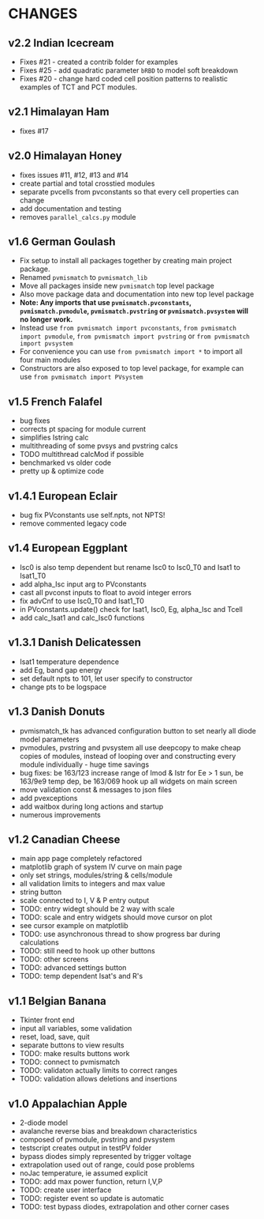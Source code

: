 CHANGES
=======

v2.2 Indian Icecream
--------------------
* Fixes #21 - created a contrib folder for examples
* Fixes #25 - add quadratic parameter `bRBD` to model soft breakdown
* Fixes #20 - change hard coded cell position patterns to realistic examples of
TCT and PCT modules.

v2.1 Himalayan Ham
------------------
* fixes #17

v2.0 Himalayan Honey
--------------------
* fixes issues #11, #12, #13 and #14
* create partial and total crosstied modules
* separate pvcells from pvconstants so that every cell properties can change
* add documentation and testing
* removes `parallel_calcs.py` module

v1.6 German Goulash
-------------------
* Fix setup to install all packages together by creating main project package.
* Renamed `pvmismatch` to `pvmismatch_lib`
* Move all packages inside new `pvmismatch` top level package
* Also move package data and documentation into new top level package
* **Note: Any imports that use `pvmismatch.pvconstants`, `pvmismatch.pvmodule`,
`pvmismatch.pvstring` or `pvmismatch.pvsystem` will no longer work.**
* Instead use `from pvmismatch import pvconstants`, `from pvmismatch import
pvmodule`, `from pvmismatch import pvstring` or `from pvmismatch import
pvsystem`
* For convenience you can use `from pvmismatch import *` to import all four
main modules
* Constructors are also exposed to top level package, for example can use
  `from pvmismatch import PVsystem`

v1.5 French Falafel
-------------------
* bug fixes
* corrects pt spacing for module current
* simplifies Istring calc
* multithreading of some pvsys and pvstring calcs
* TODO multithread calcMod if possible
* benchmarked vs older code
* pretty up & optimize code

v1.4.1 European Eclair
----------------------
* bug fix PVconstants use self.npts, not NPTS!
* remove commented legacy code

v1.4 European Eggplant
----------------------
* Isc0 is also temp dependent but rename Isc0 to Isc0_T0
and Isat1 to Isat1_T0
* add alpha_Isc input arg to PVconstants
* cast all pvconst inputs to float to avoid integer errors
* fix advCnf to use Isc0_T0 and Isat1_T0
* in PVconstants.update() check for Isat1, Isc0, Eg,
alpha_Isc and Tcell
* add calc_Isat1 and calc_Isc0 functions

v1.3.1 Danish Delicatessen
--------------------------
* Isat1 temperature dependence
* add Eg, band gap energy
* set default npts to 101, let user specify to constructor
* change pts to be logspace

v1.3 Danish Donuts
------------------
* pvmismatch_tk has advanced configuration button to set nearly all
diode model parameters
* pvmodules, pvstring and pvsystem all use deepcopy to make cheap copies
of modules, instead of looping over and constructing every module
individually - huge time savings
* bug fixes: be 163/123 increase range of Imod & Istr for Ee > 1 sun, be
163/9e9 temp dep, be 163/069 hook up all widgets on main screen
* move validation const & messages to json files
* add pvexceptions
* add waitbox during long actions and startup
* numerous improvements

v1.2 Canadian Cheese
--------------------
* main app page completely refactored
* matplotlib graph of system IV curve on main page
* only set strings, modules/string & cells/module
* all validation limits to integers and max value
* string button
* scale connected to I, V & P entry output
* TODO: entry widegt should be 2 way with scale
* TODO: scale and entry widgets should move cursor on plot
*	see cursor example on matplotlib
* TODO: use asynchronous thread to show progress bar during calculations
* TODO: still need to hook up other buttons
* TODO: other screens
* TODO: advanced settings button
* TODO: temp dependent Isat's and R's

v1.1 Belgian Banana
-------------------
* Tkinter front end
* input all variables, some validation
* reset, load, save, quit
* separate buttons to view results
* TODO: make results buttons work
* TODO: connect to pvmismatch
* TODO: validaton actually limits to correct ranges
* TODO: validation allows deletions and insertions

v1.0 Appalachian Apple
----------------------
* 2-diode model
* avalanche reverse bias and breakdown characteristics
* composed of pvmodule, pvstring and pvsystem
* testscript creates output in testPV folder
* bypass diodes simply represented by trigger voltage
* extrapolation used out of range, could pose problems
* noJac temperature, ie assumed explicit
* TODO: add max power function, return I,V,P
* TODO: create user interface
* TODO: register event so update is automatic
* TODO: test bypass diodes, extrapolation and other corner cases